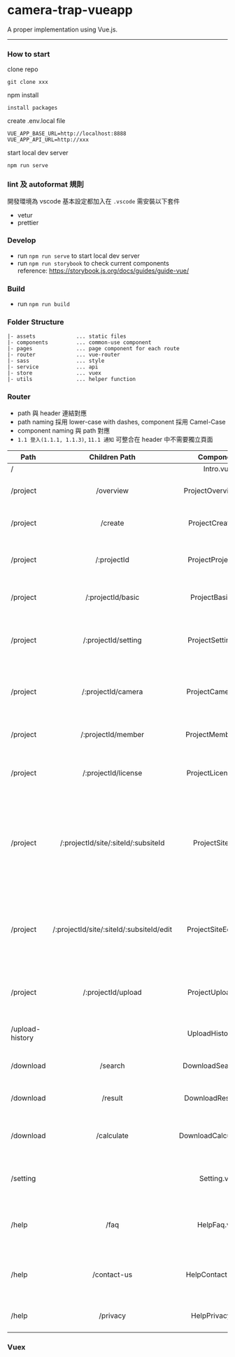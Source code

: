 # camera-trap-vueapp

A proper implementation using Vue.js.

---

### How to start

clone repo

```
git clone xxx
```

npm install

```
install packages
```

create .env.local file

```
VUE_APP_BASE_URL=http://localhost:8888
VUE_APP_API_URL=http://xxx
```

start local dev server

```
npm run serve
```

### lint 及 autoformat 規則

開發環境為 vscode 基本設定都加入在 `.vscode` 需安裝以下套件

- vetur
- prettier

### Develop

- run `npm run serve` to start local dev server
- run `npm run storybook` to check current components  
  reference: https://storybook.js.org/docs/guides/guide-vue/

### Build

- run `npm run build`

### Folder Structure

```
|- assets             ... static files
|- components         ... common-use component
|- pages              ... page component for each route
|- router             ... vue-router
|- sass               ... style
|- service            ... api
|- store              ... vuex
|- utils              ... helper function
```

### Router

- path 與 header 連結對應
- path naming 採用 lower-case with dashes, component 採用 Camel-Case
- component naming 與 path 對應
- `1.1 登入(1.1.1, 1.1.3)`, `11.1 通知` 可整合在 header 中不需要獨立頁面

| Path            |              Children Path               |       Component       | Wireframe                                                                              |
| --------------- | :--------------------------------------: | :-------------------: | -------------------------------------------------------------------------------------- |
| /               |                                          |       Intro.vue       |
| /project        |                /overview                 |  ProjectOverview.vue  | 2.1 計畫總覽(2.1.1, 2.2.1)                                                             |
| /project        |                 /create                  |   ProjectCreate.vue   | 2.3 新增計畫(2.3.1, 2.3.2)                                                             |
| /project        |               /:projectId                |  ProjectProject.vue   | 2.4 計畫⾸頁(2.4 ~ 2.11, 9.1.1)                                                        |
| /project        |            /:projectId/basic             |   ProjectBasic.vue    | 3.1 計畫管理-基本資訊(3.1)                                                             |
| /project        |           /:projectId/setting            |  ProjectSetting.vue   | 3.2 計畫管理-編輯設定(3.2, 3.3.1, 9.1.2)                                               |
| /project        |            /:projectId/camera            |   ProjectCamera.vue   | 3.4 計畫管理-相機位置管理(3.4.1, 3.5)                                                  |
| /project        |            /:projectId/member            |   ProjectMember.vue   | 3.6 計畫管理-計畫成員(3.6)                                                             |
| /project        |           /:projectId/license            |  ProjectLicense.vue   | 3.7 計畫管理-創⽤ CC 授權(3.7.1)                                                       |
| /project        |   /:projectId/site/:siteId/:subsiteId    |    ProjectSite.vue    | 4.1 編輯資料(4.1.3, 4.2, 4.4.2 ~ 4.4.4, 4.14.1, 4.16.2, 4.17.1, 4.17.2,), 8.1 資料匯出 |
| /project        | /:projectId/site/:siteId/:subsiteId/edit |  ProjectSiteEdit.vue  | 4.3 編輯模式(4.3.2, 4.4.1, 4.6 ~ 4.13, 4.16.1, 4.17.3, 4.19, 4.20)                     |
| /project        |            /:projectId/upload            |   ProjectUpload.vue   | 5.1 檔案上傳(5.3.2, 5.3.3, 5.3.4, 5.4 ~ 5.8)                                           |
| /upload-history |                                          |   UploadHistory.vue   | 6.1 上傳紀錄(6.1.2, 6.2.1)                                                             |
| /download       |                 /search                  |  DownloadSearch.vue   | 7.1 資料搜尋(7.1.2 ~ 7.2.1)                                                            |
| /download       |                 /result                  |  DownloadResult.vue   | 7.2 搜尋結果(7.3.2, 7.3.3)                                                             |
| /download       |                /calculate                | DownloadCalculate.vue | 7.4 有效照片與⽬目擊事件(7.4.2, 7.4.3)                                                 |
| /setting        |                                          |      Setting.vue      | 10.1 帳號設定, 10.2 快速鍵設定(10.1.2)                                                 |
| /help           |                   /faq                   |      HelpFaq.vue      | 12.1 常⾒問題(12.1.2, 12.1.3, 12.1.4)                                                  |
| /help           |               /contact-us                |   HelpContactUs.vue   | 12.2 聯絡我們(12.2.2 ~ 12.2.5, 12.3)                                                   |
| /help           |                 /privacy                 |    HelpPrivacy.vue    | 12.4 隱私權注意事項(12.4.2)                                                            |

### Vuex
